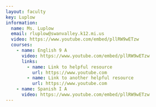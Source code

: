 ```yaml
---
layout: faculty
key: Luplow
information:
  name: Ms. Luplow
  email: rluplow@swanvalley.k12.mi.us
  video: https://www.youtube.com/embed/pllRW9wETzw
  courses:
    - name: English 9 A
      video: https://www.youtube.com/embed/pllRW9wETzw
      links:
        - name: Link to helpful resource
          url: https://www.youtube.com
        - name: Link to another helpful resource
          url: https://www.youtube.com
    - name: Spanish I A
      video: https://www.youtube.com/embed/pllRW9wETzw
---
```

